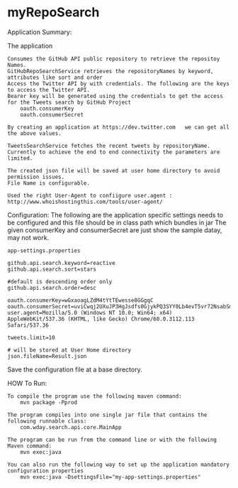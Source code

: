 # myRepoSearch

Application Summary:

The application 
	
	Consumes the GitHub API public repository to retrieve the repositoy Names.
	GitHubRepoSearchService retrieves the repositoryNames by keyword, attributes like sort and order
	Access the Twitter API by with credentials. The following are the keys to access the Twitter API.
	Bearer key will be generated using the credentials to get the access for the Tweets search by GitHub Project 
		oauth.consumerKey
		oauth.consumerSecret
		
	By creating an application at https://dev.twitter.com	we can get all the above values.
	
	TweetsSearchService fetches the recent tweets by repositoryName.
	Currently to achieve the end to end connectivity the parameters are limited. 
 		
	The created json file will be saved at user home directory to avoid permission issues.
	File Name is configurable.
	
	Used the right User-Agent to confiigure user.agent : http://www.whoishostingthis.com/tools/user-agent/
	
Configuration:
The following are the application specific settings needs to be configured and this file should be in class path which bundles in jar
The given consumerKey and consumerSecret are just show the sample datay, may not work.

	app-settings.properties
		
	github.api.search.keyword=reactive
	github.api.search.sort=stars

	#default is descending order only
	github.api.search.order=desc
	
	oauth.consumerKey=wGxaoagLZdM4tYtTEwesse8GGgqC
	oauth.consumerSecret=uviCwqj2UXuJP3HgJsdfs0GjykPQ3SYY0Lb4evT5vr72NsabSmjdYT
	user.agent=Mozilla/5.0 (Windows NT 10.0; Win64; x64) AppleWebKit/537.36 (KHTML, like Gecko) Chrome/60.0.3112.113 Safari/537.36
	
	tweets.limit=10
	
	# will be stored at User Home directory
	json.fileName=Result.json

Save the configuration file at a base directory. 

HOW To Run:
	
	To compile the program use the following maven command:
		mvn package -Pprod

	The program compiles into one single jar file that contains the following runnable class:
		com.wday.search.api.core.MainApp

	The program can be run from the command line or with the following Maven command:
		mvn exec:java

	You can also run the following way to set up the application mandatory configuration properties
		mvn exec:java -DsettingsFile="my-app-settings.properties"
	
